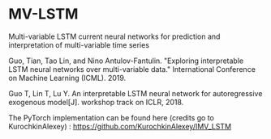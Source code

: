 # MV-LSTM
Multi-variable LSTM current neural networks for prediction and interpretation of multi-variable time series 

Guo, Tian, Tao Lin, and Nino Antulov-Fantulin. "Exploring interpretable LSTM neural networks over multi-variable data." International Conference on Machine Learning (ICML). 2019.

Guo T, Lin T, Lu Y. An interpretable LSTM neural network for autoregressive exogenous model[J]. workshop track on ICLR, 2018.

The PyTorch implementation can be found here (credits go to KurochkinAlexey) :
https://github.com/KurochkinAlexey/IMV_LSTM



